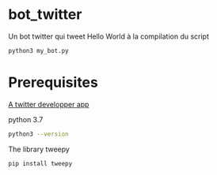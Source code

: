 # bot_twitter
Un bot twitter qui tweet Hello World à la compilation du script
```sh
python3 my_bot.py
```

# Prerequisites

[A twitter developper app](https://developer.twitter.com/en/apps)

python 3.7
```sh
python3 --version
```

The library tweepy
```sh
pip install tweepy
```

